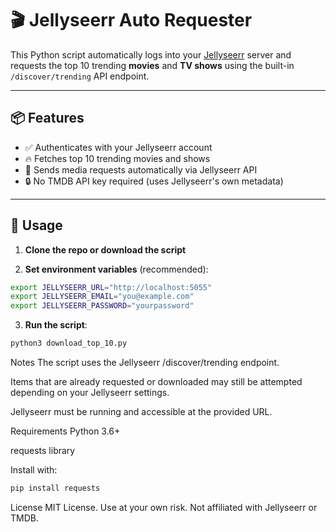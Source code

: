 # 🎬 Jellyseerr Auto Requester

This Python script automatically logs into your [Jellyseerr](https://github.com/fallenbagel/jellyseerr) server and requests the top 10 trending **movies** and **TV shows** using the built-in `/discover/trending` API endpoint.

---

## 📦 Features

- ✅ Authenticates with your Jellyseerr account
- 🔥 Fetches top 10 trending movies and shows
- 📡 Sends media requests automatically via Jellyseerr API
- 🔒 No TMDB API key required (uses Jellyseerr's own metadata)

---

## 🚀 Usage

1. **Clone the repo or download the script**

2. **Set environment variables** (recommended):

```bash
export JELLYSEERR_URL="http://localhost:5055"
export JELLYSEERR_EMAIL="you@example.com"
export JELLYSEERR_PASSWORD="yourpassword"
```

3. **Run the script**:

```bash
python3 download_top_10.py
```

Notes
The script uses the Jellyseerr /discover/trending endpoint.

Items that are already requested or downloaded may still be attempted depending on your Jellyseerr settings.

Jellyseerr must be running and accessible at the provided URL.

Requirements
Python 3.6+

requests library

Install with:

```bash
pip install requests
```

License
MIT License. Use at your own risk. Not affiliated with Jellyseerr or TMDB.

